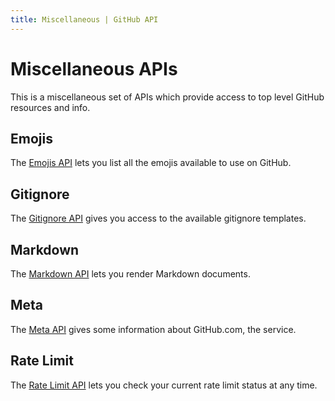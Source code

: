 ```yaml
---
title: Miscellaneous | GitHub API
---
```


# Miscellaneous APIs

This is a miscellaneous set of APIs which provide access to top level GitHub
resources and info.

## Emojis

The [Emojis API](/v3/emojis) lets you list all the emojis available to use on
GitHub.

## Gitignore

The [Gitignore API](/v3/gitignore) gives you access to the available gitignore
templates.

## Markdown

The [Markdown API](/v3/markdown) lets you render Markdown documents.

## Meta

The [Meta API](/v3/meta) gives some information about GitHub.com, the service.

## Rate Limit

The [Rate Limit API](/v3/rate_limit) lets you check your current rate limit
status at any time.
